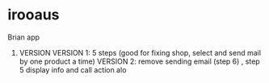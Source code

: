 # irooaus
Brian app

1. VERSION
VERSION 1: 5 steps (good for fixing shop, select and send mail by one product a time)
VERSION 2: remove sending email (step 6) , step 5 display info and call action
alo

